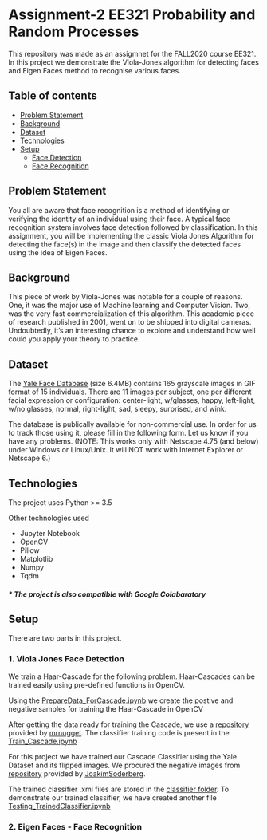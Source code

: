# Assignment-2 EE321 Probability and Random Processes
This repository was made as an assigmnet for the FALL2020 course EE321. In this project we demonstrate the Viola-Jones algorithm for detecting faces and Eigen Faces 
method to recognise various faces.



## Table of contents
* [Problem Statement](#problem-statement)
* [Background](#background)
* [Dataset](#dataset)
* [Technologies](#technologies)
* [Setup](#setup)
    * [Face Detection](#1.-Viola-Jones-Face-Detection)
    * [Face Recognition](#2.-Eigen-Faces---Face-Recognition)

## Problem Statement
You all are aware that face recognition is a method of identifying or verifying the identity of an individual using their face. A typical face recognition system involves face detection followed by classification. In this assignment, you will be implementing the classic Viola Jones Algorithm for detecting the face(s) in the image and then classify the detected faces using the idea of Eigen Faces.

## Background
This piece of work by Viola-Jones was notable for a couple of reasons. One,
it was the major use of Machine learning and Computer Vision. Two, was the
very fast commercialization of this algorithm. This academic piece of research
published in 2001, went on to be shipped into digital cameras. Undoubtedly,
it’s an interesting chance to explore and understand how well could you apply
your theory to practice.

## Dataset
The [Yale Face Database](http://cvc.cs.yale.edu/cvc/projects/yalefaces/yalefaces.html) (size 6.4MB) contains 165 grayscale images in GIF format of 15 individuals. 
There are 11 images per subject, one per different facial expression or configuration: 
center-light, w/glasses, happy, left-light, w/no glasses, normal, right-light, sad, sleepy, surprised, and wink.

The database is publically available for non-commercial use. In order for us to track those using it, please 
fill in the following form. Let us know if you have any problems.  (NOTE: This works only with Netscape 4.75 (and below) under Windows or Linux/Unix. 
It will NOT work with Internet Explorer or Netscape 6.)

## Technologies
The project uses Python >= 3.5

Other technologies used
* Jupyter Notebook
* OpenCV
* Pillow
* Matplotlib
* Numpy
* Tqdm

##### * The project is also compatible with Google Colabaratory
	
## Setup
There are two parts in this project. 
### 1. Viola Jones Face Detection
We train a Haar-Cascade for the following problem. Haar-Cascades can be trained easily using pre-defined functions in OpenCV.

Using the [PrepareData_ForCascade.ipynb](https://github.com/varunjain3/EigenFaces/blob/master/PrepareData_ForCascade.ipynb) we create the postive and negative samples for training the Haar-Cascade in OpenCV

After getting the data ready for training the Cascade, we use a [repository](https://github.com/mrnugget/opencv-haar-classifier-training) provided by [mrnugget](https://github.com/mrnugget). The classifier training code is present in the [Train_Cascade.ipynb](https://github.com/varunjain3/EigenFaces/blob/master/Train_Cascade.ipynb)

For this project we have trained our Cascade Classifier using the Yale Dataset and its flipped images. We procured the negative images from [repository](https://github.com/JoakimSoderberg/haarcascade-negatives) provided by [JoakimSoderberg](https://github.com/JoakimSoderberg).

The trained classifier .xml files are stored in the [classifier folder](https://github.com/varunjain3/EigenFaces/tree/master/classifier). To demonstrate our trained classifier, we have created another file [Testing_TrainedClassifier.ipynb](https://github.com/varunjain3/EigenFaces/blob/master/Testing_TrainedClassifier.ipynb) 

### 2. Eigen Faces - Face Recognition